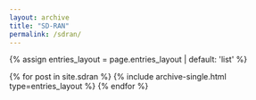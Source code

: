 ```yaml
---
layout: archive
title: "SD-RAN"
permalink: /sdran/
---
```


{% assign entries_layout = page.entries_layout | default: 'list' %}
<div class="entries-{{ entries_layout }}">
  {% for post in site.sdran %}
    {% include archive-single.html type=entries_layout %}
  {% endfor %}
</div>